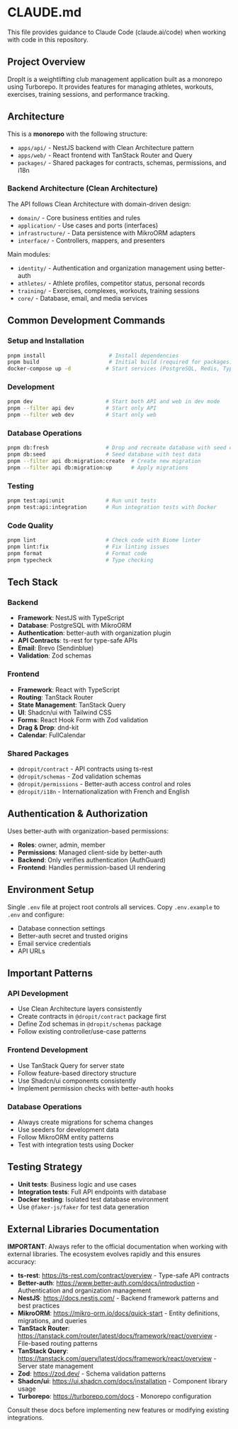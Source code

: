 # CLAUDE.md

This file provides guidance to Claude Code (claude.ai/code) when working with code in this repository.

## Project Overview

DropIt is a weightlifting club management application built as a monorepo using Turborepo. It provides features for managing athletes, workouts, exercises, training sessions, and performance tracking.

## Architecture

This is a **monorepo** with the following structure:
- `apps/api/` - NestJS backend with Clean Architecture pattern
- `apps/web/` - React frontend with TanStack Router and Query
- `packages/` - Shared packages for contracts, schemas, permissions, and i18n

### Backend Architecture (Clean Architecture)

The API follows Clean Architecture with domain-driven design:
- `domain/` - Core business entities and rules
- `application/` - Use cases and ports (interfaces)
- `infrastructure/` - Data persistence with MikroORM adapters  
- `interface/` - Controllers, mappers, and presenters

Main modules:
- `identity/` - Authentication and organization management using better-auth
- `athletes/` - Athlete profiles, competitor status, personal records
- `training/` - Exercises, complexes, workouts, training sessions
- `core/` - Database, email, and media services

## Common Development Commands

### Setup and Installation
```bash
pnpm install                    # Install dependencies
pnpm build                      # Initial build (required for packages)
docker-compose up -d           # Start services (PostgreSQL, Redis, Typesense)
```

### Development
```bash
pnpm dev                       # Start both API and web in dev mode
pnpm --filter api dev          # Start only API
pnpm --filter web dev          # Start only web
```

### Database Operations
```bash
pnpm db:fresh                  # Drop and recreate database with seed data
pnpm db:seed                   # Seed database with test data
pnpm --filter api db:migration:create  # Create new migration
pnpm --filter api db:migration:up      # Apply migrations
```

### Testing
```bash
pnpm test:api:unit             # Run unit tests
pnpm test:api:integration      # Run integration tests with Docker
```

### Code Quality
```bash
pnpm lint                      # Check code with Biome linter
pnpm lint:fix                  # Fix linting issues
pnpm format                    # Format code
pnpm typecheck                 # Type checking
```

## Tech Stack

### Backend
- **Framework**: NestJS with TypeScript
- **Database**: PostgreSQL with MikroORM
- **Authentication**: better-auth with organization plugin
- **API Contracts**: ts-rest for type-safe APIs
- **Email**: Brevo (Sendinblue)
- **Validation**: Zod schemas

### Frontend  
- **Framework**: React with TypeScript
- **Routing**: TanStack Router
- **State Management**: TanStack Query
- **UI**: Shadcn/ui with Tailwind CSS
- **Forms**: React Hook Form with Zod validation
- **Drag & Drop**: dnd-kit
- **Calendar**: FullCalendar

### Shared Packages
- `@dropit/contract` - API contracts using ts-rest
- `@dropit/schemas` - Zod validation schemas
- `@dropit/permissions` - Better-auth access control and roles
- `@dropit/i18n` - Internationalization with French and English

## Authentication & Authorization

Uses better-auth with organization-based permissions:
- **Roles**: owner, admin, member
- **Permissions**: Managed client-side by better-auth
- **Backend**: Only verifies authentication (AuthGuard)
- **Frontend**: Handles permission-based UI rendering

## Environment Setup

Single `.env` file at project root controls all services. Copy `.env.example` to `.env` and configure:
- Database connection settings
- Better-auth secret and trusted origins
- Email service credentials
- API URLs

## Important Patterns

### API Development
- Use Clean Architecture layers consistently
- Create contracts in `@dropit/contract` package first
- Define Zod schemas in `@dropit/schemas` package
- Follow existing controller/use-case patterns

### Frontend Development  
- Use TanStack Query for server state
- Follow feature-based directory structure
- Use Shadcn/ui components consistently
- Implement permission checks with better-auth hooks

### Database Operations
- Always create migrations for schema changes
- Use seeders for development data
- Follow MikroORM entity patterns
- Test with integration tests using Docker

## Testing Strategy

- **Unit tests**: Business logic and use cases
- **Integration tests**: Full API endpoints with database
- **Docker testing**: Isolated test database environment
- Use `@faker-js/faker` for test data generation

## External Libraries Documentation

**IMPORTANT**: Always refer to the official documentation when working with external libraries. The ecosystem evolves rapidly and this ensures accuracy:

- **ts-rest**: https://ts-rest.com/contract/overview - Type-safe API contracts
- **Better-auth**: https://www.better-auth.com/docs/introduction - Authentication and organization management
- **NestJS**: https://docs.nestjs.com/ - Backend framework patterns and best practices
- **MikroORM**: https://mikro-orm.io/docs/quick-start - Entity definitions, migrations, and queries
- **TanStack Router**: https://tanstack.com/router/latest/docs/framework/react/overview - File-based routing patterns
- **TanStack Query**: https://tanstack.com/query/latest/docs/framework/react/overview - Server state management
- **Zod**: https://zod.dev/ - Schema validation patterns
- **Shadcn/ui**: https://ui.shadcn.com/docs/installation - Component library usage
- **Turborepo**: https://turborepo.com/docs - Monorepo configuration

Consult these docs before implementing new features or modifying existing integrations.
